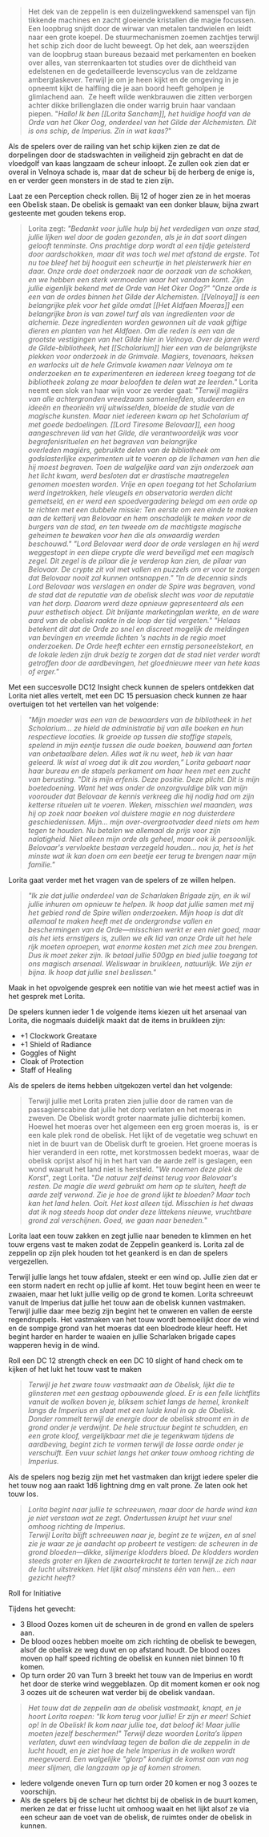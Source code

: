 >Het dek van de zeppelin is een duizelingwekkend samenspel van fijn tikkende machines en zacht gloeiende kristallen die magie focussen. Een loopbrug snijdt door de wirwar van metalen tandwielen en leidt naar een grote koepel. De stuurmechanismen zoemen zachtjes terwijl het schip zich door de lucht beweegt. Op het dek, aan weerszijden van de loopbrug staan bureaus bezaaid met perkamenten en boeken over alles, van sterrenkaarten tot studies over de dichtheid van edelstenen en de gedetailleerde levenscyclus van de zeldzame amberglaskever.
>Terwijl je om je heen kijkt en de omgeving in je opneemt kijkt de halfling die je aan boord heeft geholpen je glimlachend aan.  Ze heeft wilde wenkbrauwen die zitten verborgen achter dikke brillenglazen die onder warrig bruin haar vandaan piepen. 
>"*Hallo! Ik ben [[Lorita Sancham]], het huidige hoofd van de Orde van het Oker Oog, onderdeel van het Gilde der Alchemisten. Dit is ons schip, de Imperius. Zin in wat kaas?*"

Als de spelers over de railing van het schip kijken zien ze dat de dorpelingen door de stadswachten in veiligheid zijn gebracht en dat de vloedgolf van kaas langzaam de scheur inloopt. Ze zullen ook zien dat er overal in Velnoya schade is, maar dat de scheur bij de herberg de enige is, en er verder geen monsters in de stad te zien zijn.

Laat ze een Perception check rollen. Bij 12 of hoger zien ze in het moeras een Obelisk staan. De obelisk is gemaakt van een donker blauw, bijna zwart gesteente met gouden tekens erop.

>Lorita zegt: *"Bedankt voor jullie hulp bij het verdedigen van onze stad, jullie lijken wel door de goden gezonden, als je in dat soort dingen gelooft tenminste. Ons prachtige dorp wordt al een tijdje geteisterd door aardschokken, maar dit was toch wel met afstand de ergste. Tot nu toe bleef het bij hooguit een scheurtje in het pleisterwerk hier en daar. Onze orde doet onderzoek naar de oorzaak van de schokken, en we hebben een sterk vermoeden waar het vandaan komt. Zijn jullie eigenlijk bekend met de Orde van Het Oker Oog?"*
>*"Onze orde is een van de ordes binnen het Gilde der Alchemisten. [[Velnoya]] is een belangrijke plek voor het gilde omdat [[Het Aldfaen Moeras]] een belangrijke bron is van zowel turf als van ingredienten voor de alchemie. Deze ingredienten worden gewonnen uit de vaak giftige dieren en planten van het Aldfaen. Om die reden is een van de grootste vestigingen van het Gilde hier in Velnoya. Over de jaren werd de Gilde-bibliotheek, het [[Scholarium]] hier een van de belangrijkste plekken voor onderzoek in de Grimvale. Magiers, tovenaars, heksen en warlocks uit de hele Grimvale kwamen naar Velnoya om te onderzoeken en te experimenteren en iedereen kreeg toegang tot de bibliotheek zolang ze maar beloofden te delen wat ze leerden."*
>Lorita neemt een slok van haar wijn voor ze verder gaat: 
>*"Terwijl magiërs van alle achtergronden vreedzaam samenleefden, studeerden en ideeën en theorieën vrij uitwisselden, bloeide de studie van de magische kunsten. Maar niet iedereen kwam op het Scholarium af met goede bedoelingen. [[Lord Tiresome Belovaar]], een hoog aangeschreven lid van het Gilde, die verantwoordelijk was voor begrafenisrituelen en het begraven van belangrijke overleden magiërs, gebruikte delen van de bibliotheek om godslasterlijke experimenten uit te voeren op de lichamen van hen die hij moest begraven. Toen de walgelijke aard van zijn onderzoek aan het licht kwam, werd besloten dat er drastische maatregelen genomen moesten worden. Vrije en open toegang tot het Scholarium werd ingetrokken, hele vleugels en observatoria werden dicht gemetseld, en er werd een spoedvergadering belegd om een orde op te richten met een dubbele missie: Ten eerste om een einde te maken aan de ketterij van Belovaar en hem onschadelijk te maken voor de burgers van de stad, en ten tweede om de machtigste magische geheimen te bewaken voor hen die als onwaardig werden beschouwd."*
>*"Lord Belovaar werd door de orde verslagen en hij werd weggestopt in een diepe crypte die werd beveiligd met een magisch zegel. Dit zegel is de pilaar die je verderop kan zien, de pilaar van Belovaar. De crypte zit vol met vallen en puzzels om er voor te zorgen dat Belovaar nooit zal kunnen ontsnappen."*
> *"In de decennia sinds Lord Belovaar was verslagen en onder de Spire was begraven, vond de stad dat de reputatie van de obelisk slecht was voor de reputatie van het dorp. Daarom werd deze opnieuw gepresenteerd als een puur esthetisch object. Dit briljante marketingplan werkte, en de ware aard van de obelisk raakte in de loop der tijd vergeten."*
> *"Helaas betekent dit dat de Orde zo snel en discreet mogelijk de meldingen van bevingen en vreemde lichten 's nachts in de regio moet onderzoeken. De Orde heeft echter een ernstig personeelstekort, en de lokale leden zijn druk bezig te zorgen dat de stad niet verder wordt getroffen door de aardbevingen, het gloednieuwe meer van hete kaas of erger."*

Met een succesvolle DC12 Insight check kunnen de spelers ontdekken dat Lorita niet alles vertelt, met een DC 15 persuasion check kunnen ze haar overtuigen tot het vertellen van het volgende:  

>*"Mijn moeder was een van de bewaarders van de bibliotheek in het Scholarium... ze hield de administratie bij van alle boeken en hun respectieve locaties. Ik groeide op tussen die stoffige stapels, spelend in mijn eentje tussen die oude boeken, bouwend aan forten van onbetaalbare delen. Alles wat ik nu weet, heb ik van haar geleerd. Ik wist al vroeg dat ik dit zou worden,” Lorita gebaart naar haar bureau en de stapels perkament om haar heen met een zucht van berusting. "Dit is mijn erfenis. Deze positie. Deze plicht. Dit is mijn boetedoening. Want het was onder de onzorgvuldige blik van mijn voorouder dat Belovaar de kennis verkreeg die hij nodig had om zijn ketterse rituelen uit te voeren. Weken, misschien wel maanden, was hij op zoek naar boeken vol duistere magie en nog duisterdere geschiedenissen. Mijn... mijn over-overgrootvader deed niets om hem tegen te houden. Nu betalen we allemaal de prijs voor zijn nalatigheid. Niet alleen mijn orde als geheel, maar ook ik persoonlijk. Belovaar's vervloekte bestaan verzegeld houden... nou ja, het is het minste wat ik kan doen om een beetje eer terug te brengen naar mijn familie."*

Lorita gaat verder met het vragen van de spelers of ze willen helpen.

>*"Ik zie dat jullie onderdeel van de Scharlaken Brigade zijn, en ik wil jullie inhuren om opnieuw te helpen. Ik hoop dat jullie samen met mij het gebied rond de Spire willen onderzoeken. Mijn hoop is dat dit allemaal te maken heeft met de ondergrondse vallen en beschermingen van de Orde—misschien werkt er een niet goed, maar als het iets ernstigers is, zullen we elk lid van onze Orde uit het hele rijk moeten oproepen, wat enorme kosten met zich mee zou brengen. Dus ik moet zeker zijn. Ik betaal jullie 500gp en bied jullie toegang tot ons magisch arsenaal. Weliswaar in bruikleen, natuurlijk. We zijn er bijna. Ik hoop dat jullie snel beslissen."*

Maak in het opvolgende gesprek een notitie van wie het meest actief was in het gesprek met Lorita.

De spelers kunnen ieder 1 de volgende items kiezen uit het arsenaal van Lorita, die nogmaals duidelijk maakt dat de items in bruikleen zijn:

- +1 Clockwork Greataxe
- +1 Shield of Radiance
- Goggles of Night
- Cloak of Protection
- Staff of Healing

Als de spelers de items hebben uitgekozen vertel dan het volgende:  
>Terwijl jullie met Lorita praten zien jullie door de ramen van de passagierscabine dat jullie het dorp verlaten en het moeras in zweven. De Obelisk wordt groter naarmate jullie dichterbij komen. Hoewel het moeras over het algemeen een erg groen moeras is,  is er een kale plek rond de obelisk. Het lijkt of de vegetatie weg schuwt en niet in de buurt van de Obelisk durft te groeien. Het groene moeras is hier veranderd in een rotte, met korstmossen bedekt moeras, waar de obelisk oprijst alsof hij in het hart van de aarde zelf is geslagen, een wond waaruit het land niet is hersteld. 
>"*We noemen deze plek de Korst*", zegt Lorita. "*De natuur zelf deinst terug voor Belovaar's resten. De magie die werd gebruikt om hem op te sluiten, heeft de aarde zelf verwond. Zie je hoe de grond lijkt te bloeden? Maar toch kan het land helen. Ooit. Het kost alleen tijd. Misschien is het dwaas dat ik nog steeds hoop dat onder deze littekens nieuwe, vruchtbare grond zal verschijnen. Goed, we gaan naar beneden.*"

Lorita laat een touw zakken en zegt jullie naar beneden te klimmen en het touw ergens vast te maken zodat de Zeppelin geankerd is. Lorita zal de zeppelin op zijn plek houden tot het geankerd is en dan de spelers vergezellen. 

Terwijl jullie langs het touw afdalen, steekt er een wind op. Jullie zien dat er een storm nadert en recht op jullie af komt. Het touw begint heen en weer te zwaaien, maar het lukt jullie veilig op de grond te komen. Lorita schreeuwt vanuit de Imperius dat jullie het touw aan de obelisk kunnen vastmaken. Terwijl jullie daar mee bezig zijn begint het te onweren en vallen de eerste regendruppels. Het vastmaken van het touw wordt bemoeilijkt door de wind en de sompige grond van het moeras dat een bloedrode kleur heeft. Het begint harder en harder te waaien en jullie Scharlaken brigade capes wapperen hevig in de wind.

Roll een DC 12 strength check en een DC 10 slight of hand check om te kijken of het lukt het touw vast te maken

>*Terwijl je het zware touw vastmaakt aan de Obelisk, lijkt die te glinsteren met een gestaag opbouwende gloed. Er is een felle lichtflits vanuit de wolken boven je, bliksem schiet langs de hemel, kronkelt langs de Imperius en slaat met een luide knal in op de Obelisk. Donder rommelt terwijl de energie door de obelisk stroomt en in de grond onder je verdwijnt. De hele structuur begint te schudden, en een grote kloof, vergelijkbaar met die je tegenkwam tijdens de aardbeving, begint zich te vormen terwijl de losse aarde onder je verschuift. Een vuur schiet langs het anker touw omhoog richting de Imperius.*  

Als de spelers nog bezig zijn met het vastmaken dan krijgt iedere speler die het touw nog aan raakt 1d6 lightning dmg en valt prone. Ze laten ook het touw los.

>*Lorita begint naar jullie te schreeuwen, maar door de harde wind kan je niet verstaan wat ze zegt. Ondertussen kruipt het vuur snel omhoog richting de Imperius.*   
 *Terwijl Lorita blijft schreeuwen naar je, begint ze te wijzen, en al snel zie je waar ze je aandacht op probeert te vestigen: de scheuren in de grond bloeden—dikke, slijmerige klodders bloed. De klodders worden steeds groter en lijken de zwaartekracht te tarten terwijl ze zich naar de lucht uitstrekken. Het lijkt alsof minstens één van hen... een gezicht heeft?*

Roll for Initiative

Tijdens het gevecht:

- 3 Blood Oozes komen uit de scheuren in de grond en vallen de spelers aan.
- De blood oozes hebben moeite om zich richting de obelisk te bewegen, alsof de obelisk ze weg duwt en op afstand houdt. De blood oozes moven op half speed richting de obelisk en kunnen niet binnen 10 ft komen.
- Op turn order 20 van Turn 3 breekt het touw van de Imperius en wordt het door de sterke wind weggeblazen. Op dit moment komen er ook nog 3 oozes uit de scheuren wat verder bij de obelisk vandaan.  

> *Het touw dat de zeppelin aan de obelisk vastmaakt, knapt, en je hoort Lorita roepen: "Ik kom terug voor jullie! Er zijn er meer! Schiet op! In de Obelisk! Ik kom naar jullie toe, dat beloof ik! Maar jullie moeten jezelf beschermen!" Terwijl deze woorden Lorita’s lippen verlaten, duwt een windvlaag tegen de ballon die de zeppelin in de lucht houdt, en je ziet hoe de hele Imperius in de wolken wordt meegevoerd. Een walgelijke "glorp" kondigt de komst aan van nog meer slijmen, die langzaam op je af komen stromen.*  
    
- Iedere volgende oneven Turn op turn order 20 komen er nog 3 oozes te voorschijn.
- Als de spelers bij de scheur het dichtst bij de obelisk in de buurt komen, merken ze dat er frisse lucht uit omhoog waait en het lijkt alsof ze via een scheur aan de voet van de obelisk, de ruimtes onder de obelisk in kunnen.